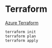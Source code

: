 # Terraform

[Azure Terraform](https://docs.microsoft.com/en-us/azure/developer/terraform/)

```
terraform init
terraform plan
terraform apply
```
